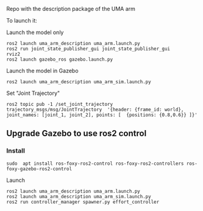 Repo with the description package of the UMA arm

To launch it:

Launch the model only
```
ros2 launch uma_arm_description uma_arm.launch.py 
ros2 run joint_state_publisher_gui joint_state_publisher_gui 
rviz2
ros2 launch gazebo_ros gazebo.launch.py 
```

Launch the model in Gazebo
```
ros2 launch uma_arm_description uma_arm_sim.launch.py 
```

Set "Joint Trajectory"
```
ros2 topic pub -1 /set_joint_trajectory trajectory_msgs/msg/JointTrajectory  '{header: {frame_id: world}, joint_names: [joint_1, joint_2], points: [  {positions: {0.8,0.6}} ]}'
```

## Upgrade Gazebo to use ros2 control

### Install
```
sudo  apt install ros-foxy-ros2-control ros-foxy-ros2-controllers ros-foxy-gazebo-ros2-control
```

Launch
```
ros2 launch uma_arm_description uma_arm.launch.py 
ros2 launch uma_arm_description uma_arm_sim.launch.py 
ros2 run controller_manager spawner.py effort_controller
```